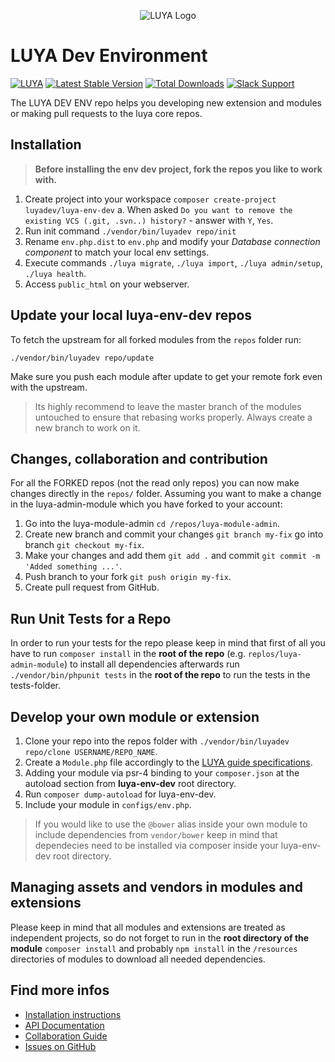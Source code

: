<p align="center">
  <img src="https://raw.githubusercontent.com/luyadev/luya/master/docs/logo/luya-logo-0.2x.png" alt="LUYA Logo"/>
</p>

# LUYA Dev Environment

[![LUYA](https://img.shields.io/badge/Powered%20by-LUYA-brightgreen.svg)](https://luya.io)
[![Latest Stable Version](https://poser.pugx.org/luyadev/luya-env-dev/v/stable)](https://packagist.org/packages/luyadev/luya-env-dev)
[![Total Downloads](https://poser.pugx.org/luyadev/luya-env-dev/downloads)](https://packagist.org/packages/luyadev/luya-env-dev)
[![Slack Support](https://img.shields.io/badge/Slack-luyadev-yellowgreen.svg)](https://slack.luya.io/)

The LUYA DEV ENV repo helps you developing new extension and modules or making pull requests to the luya core repos.

## Installation

> **Before installing the env dev project, fork the repos you like to work with.**

1. Create project into your workspace `composer create-project luyadev/luya-env-dev`
  a. When asked `Do you want to remove the existing VCS (.git, .svn..) history?` - answer with `Y`, `Yes`.
2. Run init command `./vendor/bin/luyadev repo/init`
2. Rename `env.php.dist` to `env.php` and modify your *Database connection component* to match your local env settings.
3. Execute commands `./luya migrate`, `./luya import`, `./luya admin/setup`, `./luya health`.
4. Access `public_html` on your webserver.

## Update your local luya-env-dev repos

To fetch the upstream for all forked modules from the `repos` folder run:

`./vendor/bin/luyadev repo/update`

Make sure you push each module after update to get your remote fork even with the upstream.

> Its highly recommend to leave the master branch of the modules untouched to ensure that rebasing works properly. Always create a new branch to work on it.

## Changes, collaboration and contribution

For all the FORKED repos (not the read only repos) you can now make changes directly in the `repos/` folder. Assuming you want to make a change in the luya-admin-module which you have forked to your account:

1. Go into the luya-module-admin `cd /repos/luya-module-admin`.
2. Create new branch and commit your changes `git branch my-fix` go into branch `git checkout my-fix`.
3. Make your changes and add them `git add .` and commit `git commit -m 'Added something ...'`.
4. Push branch to your fork `git push origin my-fix`.
5. Create pull request from GitHub.

## Run Unit Tests for a Repo

In order to run your tests for the repo please keep in mind that first of all you have to run `composer install` in the **root of the repo** (e.g. `replos/luya-admin-module`) to install all dependencies afterwards run `./vendor/bin/phpunit tests` in the **root of the repo** to run the tests in the tests-folder.

## Develop your own module or extension 

1. Clone your repo into the repos folder with `./vendor/bin/luyadev repo/clone USERNAME/REPO_NAME`.
2. Create a `Module.php` file accordingly to the [LUYA guide specifications](https://luya.io/guide/app-module).
3. Adding your module via psr-4 binding to your `composer.json` at the autoload section from **luya-env-dev** root directory.
4. Run `composer dump-autoload` for luya-env-dev.
5. Include your module in `configs/env.php`.

> If you would like to use the `@bower` alias inside your own module to include dependencies from `vendor/bower` keep in mind that dependecies need to be installed via composer inside your luya-env-dev root directory.

## Managing assets and vendors in modules and extensions

Please keep in mind that all modules and extensions are treated as independent projects, so do not forget to run in the **root directory of the module** `composer install` and probably `npm install` in the `/resources` directories of modules to download all needed dependencies.

## Find more infos

+ [Installation instructions](https://luya.io/guide/install)
+ [API Documentation](https://luya.io/api)
+ [Collaboration Guide](https://luya.io/guide/luya-collaboration)
+ [Issues on GitHub](https://github.com/luyadev/luya/issues)
